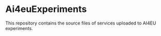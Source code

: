 # Ai4euExperiments
This repository contains the source files of services uploaded to AI4EU experiments.

